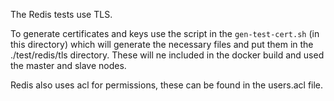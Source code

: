 The Redis tests use TLS. 

To generate certificates and keys use the script in the `gen-test-cert.sh` (in this directory) which will generate the 
necessary files and put them in the ./test/redis/tls directory. These will ne included in the docker 
build and used the master and slave nodes.

Redis also uses acl for permissions, these can be found in the users.acl file.